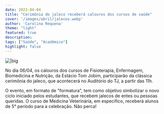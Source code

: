 ```yaml
---
date: 2023-04-04
title: "Cerimônia do jaleco receberá calouros dos cursos de saúde"
cover: '/images/abril/jalecos.webp'
author: 'Carolina Requena'
theme: "light"
featured: true
description: 
tags: ["Saúde", "Acadêmico"]
highlight: false
---
```

![|big](/images/abril/jalecos.webp)

No dia 06/04, os calouros dos cursos de Fisioterapia, Enfermagem, Biomedicina e Nutrição, da Estácio Tom Jobim, participarão da clássica cerimônia do jaleco, que acontecerá no Auditório do TJ, a partir das 11h.

O evento, em formato de "formatura", tem como objetivo simbolizar o novo ciclo iniciado pelos estudantes, que recebem jalecos de entes ou pessoas queridas. O curso de Medicina Veterinária, em específico, receberá alunos de 5° período para a celebração. Não perca!